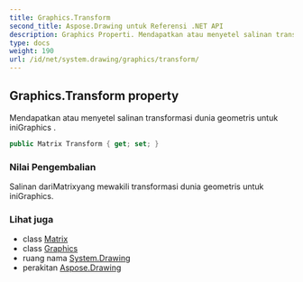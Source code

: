 ```yaml
---
title: Graphics.Transform
second_title: Aspose.Drawing untuk Referensi .NET API
description: Graphics Properti. Mendapatkan atau menyetel salinan transformasi dunia geometris untuk iniGraphics .
type: docs
weight: 190
url: /id/net/system.drawing/graphics/transform/
---
```

## Graphics.Transform property

Mendapatkan atau menyetel salinan transformasi dunia geometris untuk iniGraphics .

```csharp
public Matrix Transform { get; set; }
```

### Nilai Pengembalian

Salinan dariMatrixyang mewakili transformasi dunia geometris untuk iniGraphics.

### Lihat juga

* class [Matrix](../../../system.drawing.drawing2d/matrix/)
* class [Graphics](../)
* ruang nama [System.Drawing](../../graphics/)
* perakitan [Aspose.Drawing](../../../)


